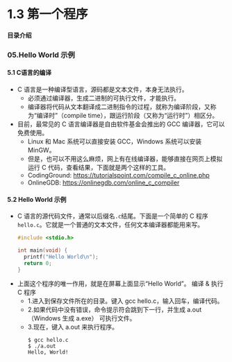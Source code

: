 # 1.3 第一个程序
#### 目录介绍





### 05.Hello World 示例
#### 5.1 C语言的编译
- C 语言是一种编译型语言，源码都是文本文件，本身无法执行。
    - 必须通过编译器，生成二进制的可执行文件，才能执行。
    - 编译器将代码从文本翻译成二进制指令的过程，就称为编译阶段，又称为“编译时”（compile time），跟运行阶段（又称为“运行时”）相区分。
- 目前，最常见的 C 语言编译器是自由软件基金会推出的 GCC 编译器，它可以免费使用。
    - Linux 和 Mac 系统可以直接安装 GCC，Windows 系统可以安装 MinGW。
    - 但是，也可以不用这么麻烦，网上有在线编译器，能够直接在网页上模拟运行 C 代码，查看结果，下面就是两个这样的工具。
    - CodingGround: https://tutorialspoint.com/compile_c_online.php
    - OnlineGDB: https://onlinegdb.com/online_c_compiler


#### 5.2 Hello World 示例
- C 语言的源代码文件，通常以后缀名`.c`结尾。下面是一个简单的 C 程序`hello.c`。它就是一个普通的文本文件，任何文本编译器都能用来写。
    ```c
    #include <stdio.h>
    
    int main(void) {
      printf("Hello World\n");
      return 0;
    }
    ```
- 上面这个程序的唯一作用，就是在屏幕上面显示“Hello World”。 编译 & 执行 C 程序
    - 1.进入到保存文件所在的目录。键入 gcc hello.c，输入回车，编译代码。
    - 2.如果代码中没有错误，命令提示符会跳到下一行，并生成 a.out（Windows 生成 a.exe） 可执行文件。
    - 3.现在，键入 a.out 来执行程序。
      ```
      $ gcc hello.c
      $ ./a.out
      Hello, World!
      ```














